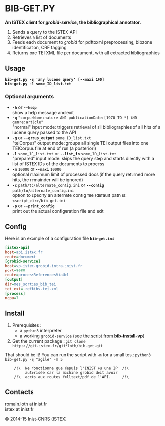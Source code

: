 BIB-GET.PY
==========
**An ISTEX client for *grobid-service*, the bibliographical annotator.**  

 1. Sends a query to the ISTEX-API  
 2. Retrieves a list of documents  
 3. Feeds each document to _grobid_ for pdftoxml preprocessing, bibzone identification, CRF tagging  
 4. Returns one TEI XML file per document, with all extracted bibliographies  

Usage
------
**`bib-get.py -q 'any lucene query' [--maxi 100]`**  
**`bib-get.py -l some_ID_list.txt`**  


### Optional arguments
 - **`-h`** or **`--help`**  
   show a help message and exit
 - **`-q`** `"corpusName:nature AND publicationDate:[1970 TO *] AND genre:article"`  
   "normal" input mode: triggers retrieval of all bibliographies of all hits of a lucene query passed to the API
 -  **`-g`**   or   **`--group_output`** `some_ID_list.txt`  
   "teiCorpus" output mode: groups all single TEI output files into one TEICorpus file at end of run (a posteriori)
 -  **`-l`** `some_ID_list.txt`  or   **`--list_in`** `some_ID_list.txt`  
   "prepared" input mode: skips the query step and starts directly with a list of ISTEX IDs of the documents to process
 - **`-m`** `10000` or **`--maxi`** `10000`    
   optional maximum limit of processed docs (if the query returned more hits, the remainder will be ignored)
 - **`-c`** `path/to/alternate_config.ini` or **`--config`** `path/to/alternate_config.ini`    
   option to specify an alternate config file (default path is: `<script_dir>/bib-get.ini`)
 - **`-p`** or **`--print_config`**    
   print out the actual configuration file and exit


Config
-------
Here is an example of a configuration file **`bib-get.ini`**

```INI
[istex-api]
host=api.istex.fr
route=document
[grobid-service]
host=vp-istex-grobid.intra.inist.fr
port=8080
route=processReferencesViaUrl
[output]
dir=mes_sorties_bib_tei
tei_ext=.refbibs.tei.xml
[process]
ncpu=7
```

Install
-------

 1. Prerequisites : 
    - a `python3` interpreter
    - a working `grobid-service` (see [the script from **bib-install-vp**](https://git.istex.fr/loth/refbibs-stack/blob/master/bib-install-vp/install_grobid.sh "install_grobid.sh"))
 2. Get the current package : `git clone https://git.istex.fr/git/loth/bib-get.git`

That should be it! You can run the script with `-m` for a small test: `python3 bib-get.py -q "agile" -m 5`

```
    /!\  Ne fonctionne que depuis l'INIST ou une IP  /!\  
         autorisée car la machine grobid doit avoir  
    /!\  accès aux routes fulltext/pdf de l'API.     /!\  
```

Contacts
---------
romain.loth at inist.fr  
istex at inist.fr

© 2014-15 Inist-CNRS (ISTEX)
